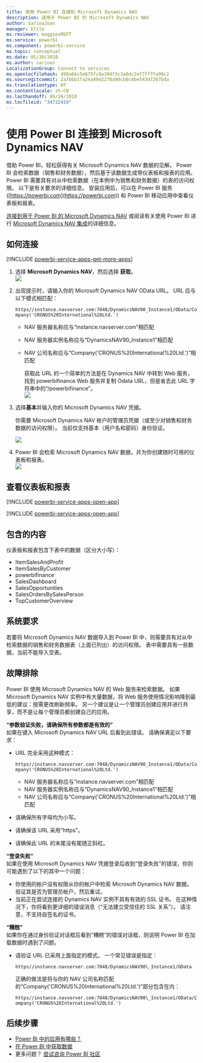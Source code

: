 ```yaml
---
title: 使用 Power BI 连接到 Microsoft Dynamics NAV
description: 适用于 Power BI 的 Microsoft Dynamics NAV
author: SarinaJoan
manager: kfile
ms.reviewer: maggiesMSFT
ms.service: powerbi
ms.component: powerbi-service
ms.topic: conceptual
ms.date: 05/30/2018
ms.author: sarinas
LocalizationGroup: Connect to services
ms.openlocfilehash: 498a66c5e675fc8a394f3c3a0dc2ef7ff7fa99c2
ms.sourcegitcommit: 2a7bbb1fa24a49d2278a90cb0c4be543d7267bda
ms.translationtype: HT
ms.contentlocale: zh-CN
ms.lasthandoff: 06/26/2018
ms.locfileid: "34722419"
---
```

# <a name="connect-to-microsoft-dynamics-nav-with-power-bi"></a>使用 Power BI 连接到 Microsoft Dynamics NAV
借助 Power BI，轻松获得有关 Microsoft Dynamics NAV 数据的见解。 Power BI 会检索数据（销售和财务数据），然后基于该数据生成带仪表板和报表的应用。 Power BI 需要具有对从中检索数据（在本例中为销售和财务数据）的表的访问权限。 以下是有关要求的详细信息。 安装应用后，可以在 Power BI 服务 ([https://powerbi.com](https://powerbi.com)) 和 Power BI 移动应用中查看仪表板和报表。 

[连接到用于 Power BI 的 Microsoft Dynamics NAV](https://app.powerbi.com/getdata/services/microsoft-dynamics-nav) 或阅读有关使用 Power BI 进行 [Microsoft Dynamics NAV 集成](https://powerbi.microsoft.com/integrations/microsoft-dynamics-nav)的详细信息。

## <a name="how-to-connect"></a>如何连接
[!INCLUDE [powerbi-service-apps-get-more-apps](./includes/powerbi-service-apps-get-more-apps.md)]

1. 选择 **Microsoft Dynamics NAV**，然后选择 **获取**。  
   ![](media/service-connect-to-microsoft-dynamics-nav/mdnav.png)
2. 出现提示时，请输入你的 Microsoft Dynamics NAV OData URL。 URL 应与以下模式相匹配：
   
    `https//instance.navserver.com:7048/DynamicsNAV90_Instance1/OData/Company('CRONUS%20International%20Ltd.')`
   
   * NAV 服务器名称应与“instance.navserver.com”相匹配
   * NAV 服务器实例名称应与“DynamicsNAV90\_Instance1”相匹配
   * NAV 公司名称应与“Company('CRONUS%20International%20Ltd.')”相匹配
     
     获取此 URL 的一个简单的方法是在 Dynamics NAV 中转到 Web 服务，找到 powerbifinance Web 服务并复制 Odata URL，但是省去此 URL 字符串中的“/powerbifinance”。  
     ![](media/service-connect-to-microsoft-dynamics-nav/param.png)
3. 选择**基本**并输入你的 Microsoft Dynamics NAV 凭据。
   
    你需要 Microsoft Dynamics NAV 帐户的管理员凭据（或至少对销售和财务数据的访问权限）。  当前仅支持基本（用户名和密码）身份验证。
   
    ![](media/service-connect-to-microsoft-dynamics-nav/creds.png)
4. Power BI 会检索 Microsoft Dynamics NAV 数据，并为你创建随时可用的仪表板和报表。   
   ![](media/service-connect-to-microsoft-dynamics-nav/dashboard.png)

## <a name="view-the-dashboard-and-reports"></a>查看仪表板和报表
[!INCLUDE [powerbi-service-apps-open-app](./includes/powerbi-service-apps-open-app.md)]

[!INCLUDE [powerbi-service-apps-open-app](./includes/powerbi-service-apps-what-now.md)]

## <a name="whats-included"></a>包含的内容
仪表板和报表包含下表中的数据（区分大小写）：  

* ItemSalesAndProfit  
* ItemSalesByCustomer  
* powerbifinance  
* SalesDashboard  
* SalesOpportunities  
* SalesOrdersBySalesPerson  
* TopCustomerOverview  

## <a name="system-requirements"></a>系统要求
若要将 Microsoft Dynamics NAV 数据导入到 Power BI 中，则需要具有对从中检索数据的销售和财务数据表（上面已列出）的访问权限。 表中需要具有一些数据，当前不能导入空表。

## <a name="troubleshooting"></a>故障排除
Power BI 使用 Microsoft Dynamics NAV 的 Web 服务来检索数据。 如果 Microsoft Dynamics NAV 实例中有大量数据，将 Web 服务使用情况影响降到最低的建议：按需更改刷新频率。 另一个建议是让一个管理员创建应用并进行共享，而不是让每个管理员都创建自己的应用。

**“参数验证失败，请确保所有参数都是有效的”**  
如果在键入 Microsoft Dynamics NAV URL 后看到此错误。 请确保满足以下要求：

* URL 完全采用这种模式：
  
    `https//instance.navserver.com:7048/DynamicsNAV90_Instance1/OData/Company('CRONUS%20International%20Ltd.')`
  
  * NAV 服务器名称应与“instance.navserver.com”相匹配
  * NAV 服务器实例名称应与“DynamicsNAV90\_Instance1”相匹配
  * NAV 公司名称应与“Company('CRONUS%20International%20Ltd.')”相匹配
* 请确保所有字母均为小写。  
* 请确保该 URL 采用“https”。  
* 请确保此 URL 的末尾没有尾随正斜杠。

**“登录失败”**  
如果在使用 Microsoft Dynamics NAV 凭据登录后收到“登录失败”的错误，你则可能遇到了以下的其中一个问题：

* 你使用的帐户没有权限从你的帐户中检索 Microsoft Dynamics NAV 数据。 验证其是否为管理员帐户，然后重试。
* 当前正在尝试连接的 Dynamics NAV 实例不具有有效的 SSL 证书。 在这种情况下，你将看到更详细的错误消息（“无法建立受信任的 SSL 关系”）。 请注意，不支持自签名的证书。

**“糟糕”**  
如果你在通过身份验证对话框后看到“糟糕”的错误对话框，则说明 Power BI 在加载数据时遇到了问题。

* 请验证 URL 已采用上面指定的模式。 一个常见错误是指定：
  
    `https//instance.navserver.com:7048/DynamicsNAV90\_Instance1/OData`
  
    正确的做法是将与你的 NAV 公司名称匹配的“Company('CRONUS%20International%20Ltd.')”部分包含在内：
  
    `https//instance.navserver.com:7048/DynamicsNAV90\_Instance1/OData/Company('CRONUS%20International%20Ltd.')`

## <a name="next-steps"></a>后续步骤
* [Power BI 中的应用有哪些？](service-install-use-apps.md)
* [在 Power BI 中获取数据](service-get-data.md)
* 更多问题？ [尝试咨询 Power BI 社区](http://community.powerbi.com/)

